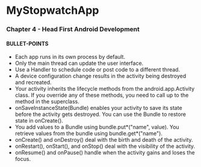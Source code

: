 # MyStopwatchApp
### Chapter 4 - Head First Android Development

#### BULLET-POINTS
* Each app runs in its own process by default.
* Only the main thread can update the user
interface.
* Use a Handler to schedule code or post code
to a different thread.
* A device configuration change results in the
activity being destroyed and recreated.
* Your activity inherits the lifecycle methods from
the android.app.Activity class. If you
override any of these methods, you need to call up
to the method in the superclass.
* onSaveInstanceState(Bundle)
enables your activity to save its state before the
activity gets destroyed. You can use the Bundle
to restore state in onCreate().
* You add values to a Bundle using
bundle.put*("name", value).
You retrieve values from the bundle using
bundle.get*("name").
* onCreate() and onDestroy() deal with
the birth and death of the activity.
* onRestart(), onStart(), and
onStop() deal with the visibility of the activity.
* onResume() and onPause() handle when
the activity gains and loses the focus.
